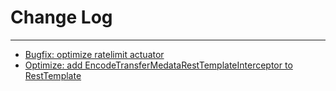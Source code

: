 # Change Log
---

- [Bugfix: optimize ratelimit actuator](https://github.com/Tencent/spring-cloud-tencent/pull/420)
- [Optimize: add EncodeTransferMedataRestTemplateInterceptor to RestTemplate](https://github.com/Tencent/spring-cloud-tencent/pull/440)